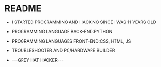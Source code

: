 # README



* I STARTED PROGRAMMING AND HACKING SINCE I WAS 11 YEARS OLD

* PROGRAMMING LANGUAGE BACK-END:PYTHON

* PROGRAMMING LANGUAGES FRONT-END:CSS, HTML, JS

* TROUBLESHOOTER AND PC/HARDWARE BUILDER

* ---GREY HAT HACKER---
